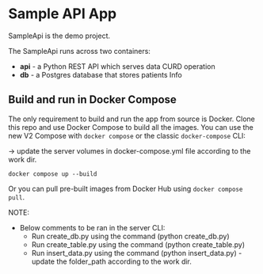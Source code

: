# Sample API App

SampleApi is the demo project.

The SampleApi runs across two containers:

- **api** - a Python REST API which serves data CURD operation
- **db** - a Postgres database that stores patients Info

## Build and run in Docker Compose

The only requirement to build and run the app from source is Docker. Clone this repo and use Docker Compose to build all the images. You can use the new V2 Compose with `docker compose` or the classic `docker-compose` CLI:

-> update the server volumes in docker-compose.yml file according to the work dir.

```shell
docker compose up --build
```

Or you can pull pre-built images from Docker Hub using `docker compose pull`.

NOTE:
- Below comments to be ran in the server CLI:
    * Run create_db.py using the command (python create_db.py)
    * Run create_table.py using the command (python create_table.py)
    * Run insert_data.py using the command (python insert_data.py) - update the folder_path according to the work dir.
